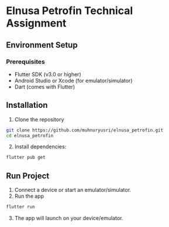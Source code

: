 # Elnusa Petrofin Technical Assignment

## Environment Setup

### Prerequisites
- Flutter SDK (v3.0 or higher)
- Android Studio or Xcode (for emulator/simulator)
- Dart (comes with Flutter)

## Installation
1. Clone the repository
```bash
git clone https://github.com/muhnuryusri/elnusa_petrofin.git
cd elnusa_petrofin
```
2. Install dependencies:
```bash
flutter pub get
```

## Run Project
1. Connect a device or start an emulator/simulator.
2. Run the app
```bash
flutter run
```
3. The app will launch on your device/emulator.
